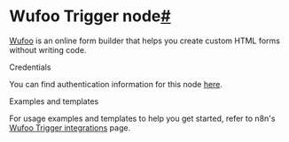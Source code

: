 [](https://github.com/n8n-io/n8n-docs/edit/main/docs/integrations/builtin/trigger-nodes/n8n-nodes-base.wufootrigger.md "Edit this page")

# Wufoo Trigger node[#](#wufoo-trigger-node "Permanent link")

[Wufoo](https://wufoo.com) is an online form builder that helps you create custom HTML forms without writing code.

Credentials

You can find authentication information for this node [here](../../credentials/wufoo/).

Examples and templates

For usage examples and templates to help you get started, refer to n8n's [Wufoo Trigger integrations](https://n8n.io/integrations/wufoo-trigger/) page.